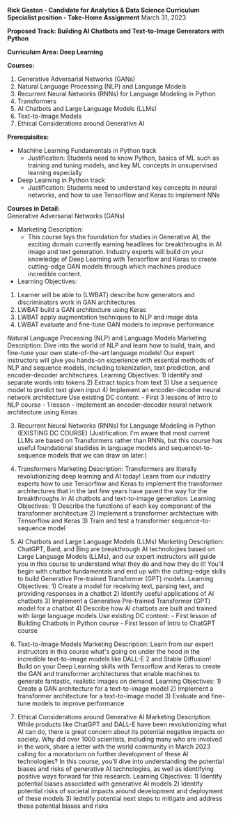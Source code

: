 **Rick Gaston - Candidate for Analytics & Data Science Curriculum Specialist position - Take-Home Assignment**
March 31, 2023

**Proposed Track: Building AI Chatbots and Text-to-Image Generators with Python**

**Curriculum Area: Deep Learning**

**Courses:**
1) Generative Adversarial Networks (GANs)
2) Natural Language Processing (NLP) and Language Models
3) Recurrent Neural Networks (RNNs) for Language Modeling in Python
4) Transformers
5) AI Chatbots and Large Language Models (LLMs)
6) Text-to-Image Models
7) Ethical Considerations around Generative AI

**Prerequisites:**
- Machine Learning Fundamentals in Python track
  - Justification: Students need to know Python, basics of ML such as training and tuning models, and key ML concepts in unsupervised learning especially
- Deep Learning in Python track 
  - Justification: Students need to understand key concepts in neural networks, and how to use Tensorflow and Keras to implement NNs

**Courses in Detail:**  
Generative Adversarial Networks (GANs)
- Marketing Description: 
  - This course lays the foundation for studies in Generative AI, the exciting domain currently earning headlines for breakthroughs in AI image and text generation. Industry experts will build on your knowledge of Deep Learning with Tensorflow and Keras to create cutting-edge GAN models through which machines produce incredible content.
- Learning Objectives:
1) Learner will be able to (LWBAT) describe how generators and discriminators work in GAN architectures
2) LWBAT build a GAN architecture using Keras
3) LWBAT apply augmentation techniques to NLP and image data
4) LWBAT evaluate and fine-tune GAN models to improve performance

Natural Language Processing (NLP) and Language Models
    Marketing Description: 
        Dive into the world of NLP and learn how to build, train, and fine-tune your own state-of-the-art language models! Our expert instructors will give you hands-on experience with essential methods of NLP and sequence models, including tokenization, text prediction, and encoder-decoder architectures.
    Learning Objectives:
        1) Identify and separate words into tokens 
        2) Extract topics from text
        3) Use a sequence model to predict text given input
        4) Implement an encoder-decoder neural network architecture
    Use existing DC content:
        - First 3 lessons of Intro to NLP course
        - 1 lesson - Implement an encoder-decoder neural network architecture using Keras

3) Recurrent Neural Networks (RNNs) for Language Modeling in Python (EXISTING DC COURSE)
    (Justification: I'm aware that most current LLMs are based on Transformers rather than RNNs, but this course has useful foundational studides in language models and sequencet-to-sequence models that we can draw on later.)

4) Transformers
    Marketing Description:
        Transformers are literally revolutionizing deep learning and AI today! Learn from our industry experts how to use Tensorflow and Keras to implement the transformer architectures that in the last few years have paved the way for the breakthroughs in AI chatbots and text-to-image generation.
    Learning Objectives:
        1) Describe the functions of each key component of the transformer architecture
        2) Implement a transformer architecture with Tensorflow and Keras
        3) Train and test a transformer sequence-to-sequence model

5) AI Chatbots and Large Language Models (LLMs)
    Marketing Description:
        ChatGPT, Bard, and Bing are breakthrough AI technologies based on Large Language Models (LLMs), and our expert instructors will guide you in this course to understand what they do and how they do it! You'll begin with chatbot fundamentals and end up with the cutting-edge skills to build Generative Pre-trained Transformer (GPT) models.
    Learning Objectives:
        1) Create a model for receiving text, parsing text, and providing responses in a chatbot
        2) Identify useful applications of AI chatbots
        3) Implement a Generative Pre-trained Transformer (GPT) model for a chatbot
        4) Describe how AI chatbots are built and trained with large language models
    Use existing DC content:
        - First lesson of Building Chatbots in Python course
        - First lesson of Intro to ChatGPT course

6) Text-to-Image Models
    Marketing Description:
        Learn from our expert instructors in this course what's going on under the hood in the incredible text-to-image models like DALL-E 2 and Stable Diffusion! Build on your Deep Learning skills with Tensorflow and Keras to create the GAN and transformer architectures that enable machines to generate fantastic, realistic images on demand.
    Learning Objectives:
        1) Create a GAN architecture for a text-to-image model
        2) Implement a transformer architecture for a text-to-image model
        3) Evaluate and fine-tune models to improve performance

7) Ethical Considerations around Generative AI
    Marketing Description:
        While products like ChatGPT and DALL-E have been revolutionizing what AI can do, there is great concern about its potential negative impacts on society. Why did over 1000 scientists, including many who are involved in the work, share a letter with the world community in March 2023 calling for a moratorium on further development of these AI technologies? In this course, you'll dive into understanding the potential biases and risks of generative AI technologies, as well as identifying positive ways forward for this research.
    Learning Objectives:
        1) Identify potential biases associated with generative AI models
        2) Identify potential risks of societal impacts around development and deployment of these models
        3) Iedntify potential next steps to mitigate and address these potential biases and risks
